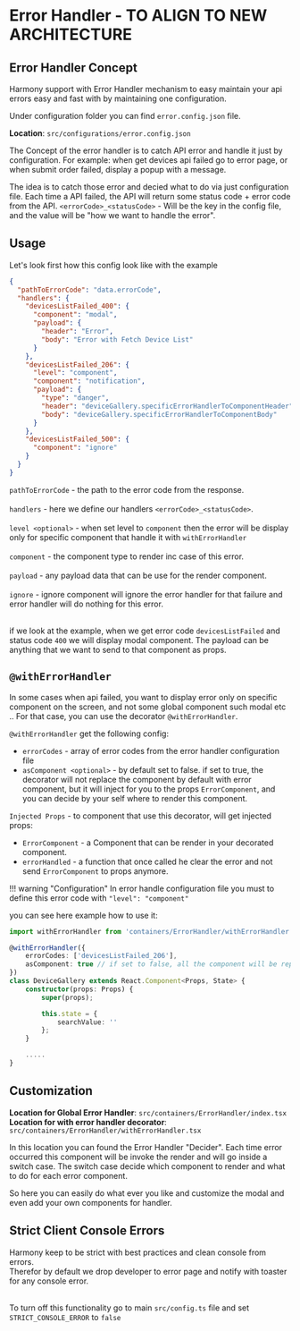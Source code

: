 # Error Handler - TO ALIGN TO NEW ARCHITECTURE

## Error Handler Concept
 
Harmony support with Error Handler mechanism to easy maintain your api errors easy and fast with by  maintaining one configuration.

Under configuration folder you can find `error.config.json` file.
 
<b>Location</b>: `src/configurations/error.config.json`

The Concept of the error handler is to catch API error and handle it just by configuration.
For example: when get devices api failed go to error page, or when submit order failed, display a popup with a message.

The idea is to catch those error and decied what to do via just configuration file.
Each time a API failed, the API will return some status code + error code from the API.
`<errorCode>_<statusCode>` - Will be the key in the config file, and the value will be "how we want to handle the error".

## Usage

Let's look first how this config look like with the example<br/>

```json
{
  "pathToErrorCode": "data.errorCode",
  "handlers": {
    "devicesListFailed_400": {
      "component": "modal",
      "payload": {
        "header": "Error",
        "body": "Error with Fetch Device List"
      }
    },
    "devicesListFailed_206": {
      "level": "component",
      "component": "notification",
      "payload": {
        "type": "danger",
        "header": "deviceGallery.specificErrorHandlerToComponentHeader",
        "body": "deviceGallery.specificErrorHandlerToComponentBody"
      }
    },
    "devicesListFailed_500": {
      "component": "ignore"
    }
  }
}
```

`pathToErrorCode` - the path to the error code from the response.<br /><br />
`handlers` - here we define our handlers `<errorCode>_<statusCode>`.<br /><br />
`level <optional>` - when set level to `component` then the error will be display only for specific component that handle it with `withErrorHandler`<br /><br />
`component` - the component type to render inc case of this error.<br /><br />
`payload` - any payload data that can be use for the render component.<br /><br />
`ignore` - ignore component will ignore the error handler for that failure and error handler will do nothing for this error.<br /><br />

if we look at the example, when we get error code `devicesListFailed` and status code `400` we will display modal component.
The payload can be anything that we want to send to that component as props.

## `@withErrorHandler`

In some cases when api failed, you want to display error only on specific component on the screen, and not some global component such modal etc ..
For that case, you can use the decorator `@withErrorHandler`.

`@withErrorHandler` get the following config:

- `errorCodes` - array of error codes from the error handler configuration file
- `asComponent <optional>` - by default set to false. if set to true, the decorator will not replace the component by default with error component, but
it will inject for you to the props `ErrorComponent`, and you can decide by your self where to render this component.

`Injected Props` - to component that use this decorator, will get injected props:

- `ErrorComponent` - a Component that can be render in your decorated component.
- `errorHandled` - a function that once called he clear the error and not send `ErrorComponent` to props anymore.


!!! warning "Configuration"
    In error handle configuration file you must to define this error code with `"level": "component"` 


you can see here example how to use it:

```typescript
import withErrorHandler from 'containers/ErrorHandler/withErrorHandler';

@withErrorHandler({
	errorCodes: ['devicesListFailed_206'],
	asComponent: true // if set to false, all the component will be replaced with ErrorComponent by default
})
class DeviceGallery extends React.Component<Props, State> {
	constructor(props: Props) {
		super(props);

		this.state = {
			searchValue: ''
		};
	}

    .....
}
```

## Customization

<b>Location for Global Error Handler</b>: `src/containers/ErrorHandler/index.tsx`
<b>Location for with error handler decorator</b>: `src/containers/ErrorHandler/withErrorHandler.tsx`

In this location you can found the Error Handler "Decider".
Each time error occurred this component will be invoke the render and will go inside a switch case.
The switch case decide which component to render and what to do for each error component.

So here you can easily do what ever you like and customize the modal and even add your own components for handler.

## Strict Client Console Errors

Harmony keep to be strict with best practices and clean console from errors. <br />
Therefor by default we drop developer to error page and notify with toaster for any console error. <br /><br/>

To turn off this functionality go to main `src/config.ts` file and set `STRICT_CONSOLE_ERROR` to `false`
